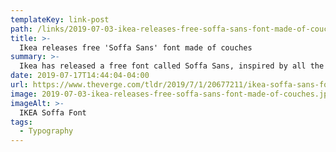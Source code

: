 ```yaml
---
templateKey: link-post
path: /links/2019-07-03-ikea-releases-free-soffa-sans-font-made-of-couches
title: >-
  Ikea releases free 'Soffa Sans' font made of couches
summary: >-
  Ikea has released a free font called Soffa Sans, inspired by all the memes born from its online "Design your own sofa" planner. The tool allows for customers to design the layouts and configurations of Ikea's couches, from the Vimle sectionals to the Vallentuna modular sofa series.
date: 2019-07-17T14:44:04-04:00
url: https://www.theverge.com/tldr/2019/7/1/20677211/ikea-soffa-sans-font-vallentuna-planner-sofa-couches
image: 2019-07-03-ikea-releases-free-soffa-sans-font-made-of-couches.jpeg
imageAlt: >-
  IKEA Soffa Font
tags:
  - Typography
---
```

